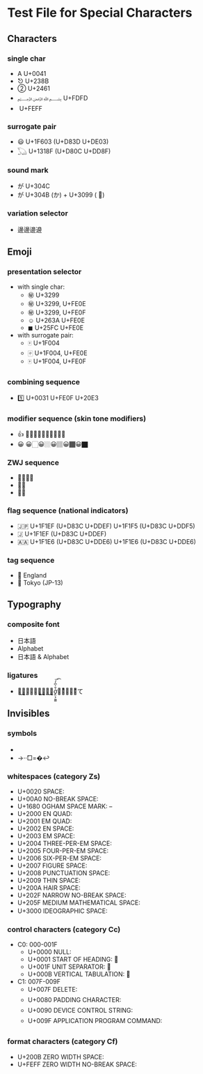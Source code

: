 Test File for Special Characters
================================

## Characters

### single char

- A U+0041
- ⎋ U+238B
- ② U+2461
- ﷽ U+FDFD
- ﻿ U+FEFF


### surrogate pair

- 😃 U+1F603 (U+D83D U+DE03)
- 𓆏 U+1318F (U+D80C U+DD8F)


### sound mark

- が U+304C
- が U+304B (か) + U+3099 ( ゙)


### variation selector

- 邊邊󠄀邊󠄁邊󠄂



## Emoji

### presentation selector

- with single char:
    - ㊙ U+3299
    - ㊙︎ U+3299, U+FE0E
    - ㊙️ U+3299, U+FE0F
    - ☺︎ U+263A U+FE0E
    - ◼︎ U+25FC U+FE0E
- with surrogate pair:
    - 🀄 U+1F004
    - 🀄︎ U+1F004, U+FE0E
    - 🀄️ U+1F004, U+FE0F


### combining sequence

- 1️⃣ U+0031 U+FE0F U+20E3


### modifier sequence (skin tone modifiers)

- 👍 👍🏻👍🏼👍🏽👍🏾👍🏿
- 😀 😀🏻😀🏼😀🏽😀🏾😀🏿


### ZWJ sequence

- 👨‍👨‍👧‍👦
- 🕵️‍♀️
- 🏴‍☠️


### flag sequence (national indicators)

- 🇯🇵 U+1F1EF (U+D83C U+DDEF)  U+1F1F5 (U+D83C U+DDF5)
- 🇯 U+1F1EF (U+D83C U+DDEF)
- 🇦🇦 U+1F1E6 (U+D83C U+DDE6)  U+1F1E6 (U+D83C U+DDE6)


### tag sequence

- 🏴󠁧󠁢󠁥󠁮󠁧󠁿 England
- 🏴󠁪󠁰󠀱󠀳󠁿 Tokyo (JP-13)



## Typography

### composite font

- 日本語
- Alphabet
- 日本語 & Alphabet


### ligatures

- た͜͜͏̘̣͔͙͎͎̘̜̫̗͍͚͓͜͜͏̘̣͔͙͎͎す͜͜͏̘̣͔͙͎͎ơ̟̤̖̗͖͇̍͋̀͆̓́͞͡け̜ͪ̅̍̅͂͊て




## Invisibles

### symbols

- 	  　  
- →··̂□=�↩


### whitespaces (category Zs)

- U+0020 SPACE:  
- U+00A0 NO-BREAK SPACE:  
- U+1680 OGHAM SPACE MARK:  
- U+2000 EN QUAD:  
- U+2001 EM QUAD:  
- U+2002 EN SPACE:  
- U+2003 EM SPACE:  
- U+2004 THREE-PER-EM SPACE:  
- U+2005 FOUR-PER-EM SPACE:  
- U+2006 SIX-PER-EM SPACE:  
- U+2007 FIGURE SPACE:  
- U+2008 PUNCTUATION SPACE:  
- U+2009 THIN SPACE:  
- U+200A HAIR SPACE:  
- U+202F NARROW NO-BREAK SPACE:  
- U+205F MEDIUM MATHEMATICAL SPACE:  
- U+3000 IDEOGRAPHIC SPACE: 　


### control characters (category Cc)

- C0: 000-001F
    - U+0000 NULL:  
    - U+0001 START OF HEADING: 
    - U+001F UNIT SEPARATOR: 
    - U+000B VERTICAL TABULATION: 
- C1: 007F-009F
    - U+007F DELETE: 
    - U+0080 PADDING CHARACTER: 
    - U+0090 DEVICE CONTROL STRING: 
    - U+009F APPLICATION PROGRAM COMMAND: 


### format characters (category Cf)

- U+200B ZERO WIDTH SPACE: ​
- U+FEFF ZERO WIDTH NO-BREAK SPACE: ﻿
